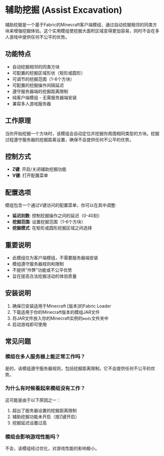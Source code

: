 # 辅助挖掘 (Assist Excavation)

辅助挖掘是一个基于Fabric的Minecraft客户端模组，通过自动挖掘相邻的同类方块来增强挖掘体验。这个实用模组使挖掘大面积区域变得更加容易，同时不会在多人游戏中提供任何不公平的优势。

## 功能特点

- 自动挖掘相邻的同类方块
- 可配置的挖掘区域形状（矩形或圆形）
- 可调节的挖掘范围（1-6个方块）
- 可配置的挖掘操作间隔延迟
- 遵守服务器端的挖掘距离限制
- 纯客户端模组 - 无需服务器端安装
- 兼容多人游戏服务器

## 工作原理

当你开始挖掘一个方块时，该模组会自动定位并挖掘你周围相同类型的方块。挖掘过程遵守服务器的挖掘距离设置，确保不会提供任何不公平的优势。

## 控制方式

- **Z键**: 开启/关闭辅助挖掘功能
- **V键**: 打开配置菜单

## 配置选项

模组包含一个通过V键访问的配置菜单，你可以在其中调整:

- **延迟刻数**: 控制挖掘操作之间的延迟（0-40刻）
- **挖掘范围**: 设置挖掘范围（1-6个方块）
- **挖掘模式**: 在矩形或圆形挖掘区域之间选择

## 重要说明

- 此模组仅为客户端模组，不需要服务器端安装
- 模组遵守服务器规则和限制
- 不提供"作弊"功能或不公平优势
- 旨在提高合法挖掘活动的体验质量

## 安装说明

1. 确保已安装适用于Minecraft [版本]的Fabric Loader
2. 下载适用于你的Minecraft版本的模组JAR文件
3. 将JAR文件放入你的Minecraft实例的`mods`文件夹中
4. 启动游戏即可使用

## 常见问题

### 模组在多人服务器上能正常工作吗？
是的，该模组遵守服务器规则，包括挖掘距离限制。它不会提供任何不公平的优势。

### 为什么有时候看起来模组没有工作？
这可能是由于以下原因之一：
1. 超出了服务器设置的挖掘距离限制
2. 辅助挖掘功能未开启（按Z键开启）
3. 挖掘延迟设置过高

### 模组会影响游戏性能吗？
不会，该模组经过优化，对游戏性能的影响极小。